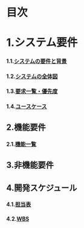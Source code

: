 # 目次
# 1.システム要件
#### 1.1.[システムの要件と背景](要求定義_システム要件.md)

#### 1.2.[システムの全体図](要求定義_システム全体図.md)

#### 1.3.[要求一覧・優先度]()

#### 1.4.[ユースケース](ユースケース.md)

## 2.機能要件
#### 2.1.[機能一覧](要求定義_機能要件.md)

## 3.非機能要件

## 4.開発スケジュール
#### 4.1.[担当表](要求定義_開発スケジュール.md)
#### 4.2.[WBS]()